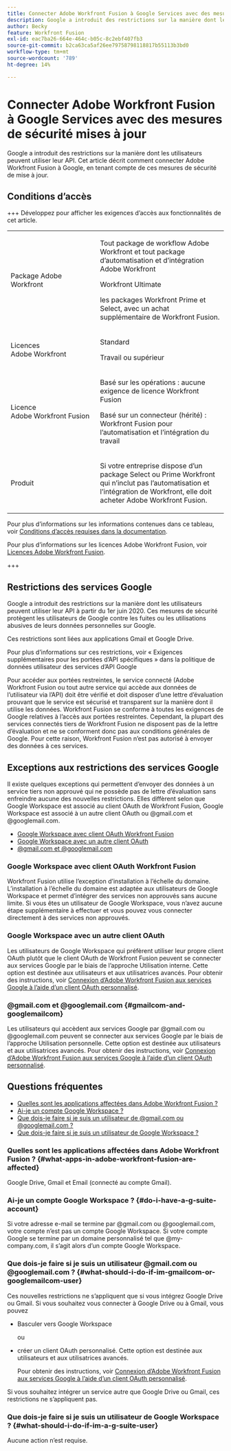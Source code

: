 ```yaml
---
title: Connecter Adobe Workfront Fusion à Google Services avec des mesures de sécurité mises à jour
description: Google a introduit des restrictions sur la manière dont les utilisateurs peuvent utiliser leur API. Cet article décrit comment connecter Adobe Workfront Fusion à Google, en tenant compte de ces mesures de sécurité de mise à jour.
author: Becky
feature: Workfront Fusion
exl-id: eac7ba26-664e-464c-b05c-8c2ebf407fb3
source-git-commit: b2ca63ca5af26ee79758798118817b55113b3bd0
workflow-type: tm+mt
source-wordcount: '789'
ht-degree: 14%

---
```


# Connecter Adobe Workfront Fusion à Google Services avec des mesures de sécurité mises à jour

Google a introduit des restrictions sur la manière dont les utilisateurs peuvent utiliser leur API. Cet article décrit comment connecter Adobe Workfront Fusion à Google, en tenant compte de ces mesures de sécurité de mise à jour.

## Conditions d’accès

+++ Développez pour afficher les exigences d’accès aux fonctionnalités de cet article.

<table style="table-layout:auto">
 <col> 
 <col> 
 <tbody> 
  <tr> 
   <td role="rowheader">Package Adobe Workfront</td> 
   <td> <p>Tout package de workflow Adobe Workfront et tout package d’automatisation et d’intégration Adobe Workfront</p><p>Workfront Ultimate</p><p>les packages Workfront Prime et Select, avec un achat supplémentaire de Workfront Fusion.</p> </td> 
  </tr> 
  <tr data-mc-conditions=""> 
   <td role="rowheader">Licences Adobe Workfront</td> 
   <td> <p>Standard</p><p>Travail ou supérieur</p> </td> 
  </tr> 
  <tr> 
   <td role="rowheader">Licence Adobe Workfront Fusion</td> 
   <td>
   <p>Basé sur les opérations : aucune exigence de licence Workfront Fusion</p>
   <p>Basé sur un connecteur (hérité) : Workfront Fusion pour l’automatisation et l’intégration du travail </p>
   </td> 
  </tr> 
  <tr> 
   <td role="rowheader">Produit</td> 
   <td>
   <p>Si votre entreprise dispose d’un package Select ou Prime Workfront qui n’inclut pas l’automatisation et l’intégration de Workfront, elle doit acheter Adobe Workfront Fusion.</li></ul>
   </td> 
  </tr>
 </tbody> 
</table>

Pour plus d’informations sur les informations contenues dans ce tableau, voir [Conditions d’accès requises dans la documentation](/help/workfront-fusion/references/licenses-and-roles/access-level-requirements-in-documentation.md).

Pour plus d’informations sur les licences Adobe Workfront Fusion, voir [Licences Adobe Workfront Fusion](/help/workfront-fusion/set-up-and-manage-workfront-fusion/licensing-operations-overview/license-automation-vs-integration.md).

+++

## Restrictions des services Google

Google a introduit des restrictions sur la manière dont les utilisateurs peuvent utiliser leur API à partir du 1er juin 2020. Ces mesures de sécurité protègent les utilisateurs de Google contre les fuites ou les utilisations abusives de leurs données personnelles sur Google.

Ces restrictions sont liées aux applications Gmail et Google Drive.

Pour plus d’informations sur ces restrictions, voir « Exigences supplémentaires pour les portées d’API spécifiques » dans la politique de données utilisateur des services d’API Google [](https://developers.google.com/terms/api-services-user-data-policy#additional_requirements_for_specific_api_scopes)

Pour accéder aux portées restreintes, le service connecté (Adobe Workfront Fusion ou tout autre service qui accède aux données de l’utilisateur via l’API) doit être vérifié et doit disposer d’une lettre d’évaluation prouvant que le service est sécurisé et transparent sur la manière dont il utilise les données. Workfront Fusion se conforme à toutes les exigences de Google relatives à l’accès aux portées restreintes. Cependant, la plupart des services connectés tiers de Workfront Fusion ne disposent pas de la lettre d’évaluation et ne se conforment donc pas aux conditions générales de Google. Pour cette raison, Workfront Fusion n’est pas autorisé à envoyer des données à ces services.

## Exceptions aux restrictions des services Google

Il existe quelques exceptions qui permettent d’envoyer des données à un service tiers non approuvé qui ne possède pas de lettre d’évaluation sans enfreindre aucune des nouvelles restrictions. Elles diffèrent selon que Google Workspace est associé au client OAuth de Workfront Fusion, Google Workspace est associé à un autre client OAuth ou @gmail.com et @googlemail.com.

* [Google Workspace avec client OAuth Workfront Fusion](#google-workspace-with-workfront-fusion-oauth-client)
* [Google Workspace avec un autre client OAuth](#google-workspace-with-another-oauth-client)
* [@gmail.com et @googlemail.com](#gmailcom-and-googlemailcom)

### Google Workspace avec client OAuth Workfront Fusion

Workfront Fusion utilise l’exception d’installation à l’échelle du domaine. L’installation à l’échelle du domaine est adaptée aux utilisateurs de Google Workspace et permet d’intégrer des services non approuvés sans aucune limite. Si vous êtes un utilisateur de Google Workspace, vous n’avez aucune étape supplémentaire à effectuer et vous pouvez vous connecter directement à des services non approuvés.

### Google Workspace avec un autre client OAuth

Les utilisateurs de Google Workspace qui préfèrent utiliser leur propre client OAuth plutôt que le client OAuth de Workfront Fusion peuvent se connecter aux services Google par le biais de l’approche Utilisation interne. Cette option est destinée aux utilisateurs et aux utilisatrices avancés. Pour obtenir des instructions, voir [Connexion d’Adobe Workfront Fusion aux services Google à l’aide d’un client OAuth personnalisé](/help/workfront-fusion/create-scenarios/connect-to-apps/connect-fusion-to-google-using-oauth.md).

### @gmail.com et @googlemail.com {#gmailcom-and-googlemailcom}

Les utilisateurs qui accèdent aux services Google par @gmail.com ou @googlemail.com peuvent se connecter aux services Google par le biais de l’approche Utilisation personnelle. Cette option est destinée aux utilisateurs et aux utilisatrices avancés. Pour obtenir des instructions, voir [Connexion d’Adobe Workfront Fusion aux services Google à l’aide d’un client OAuth personnalisé](/help/workfront-fusion/create-scenarios/connect-to-apps/connect-fusion-to-google-using-oauth.md).

## Questions fréquentes

* [Quelles sont les applications affectées dans Adobe Workfront Fusion ?](#what-apps-in-adobe-workfront-fusion-are-affected)
* [Ai-je un compte Google Workspace ?](#do-i-have-a-g-suite-account)
* [Que dois-je faire si je suis un utilisateur de @gmail.com ou @googlemail.com ?](#what-should-i-do-if-im-gmailcom-or-googlemailcom-user)
* [Que dois-je faire si je suis un utilisateur de Google Workspace ?](#what-should-i-do-if-im-a-g-suite-user)

### Quelles sont les applications affectées dans Adobe Workfront Fusion ? {#what-apps-in-adobe-workfront-fusion-are-affected}

Google Drive, Gmail et Email (connecté au compte Gmail).

### Ai-je un compte Google Workspace ? {#do-i-have-a-g-suite-account}

Si votre adresse e-mail se termine par @gmail.com ou @googlemail.com, votre compte n’est pas un compte Google Workspace. Si votre compte Google se termine par un domaine personnalisé tel que @my-company.com, il s’agit alors d’un compte Google Workspace.

### Que dois-je faire si je suis un utilisateur @gmail.com ou @googlemail.com ? {#what-should-i-do-if-im-gmailcom-or-googlemailcom-user}

Ces nouvelles restrictions ne s’appliquent que si vous intégrez Google Drive ou Gmail. Si vous souhaitez vous connecter à Google Drive ou à Gmail, vous pouvez

* Basculer vers Google Workspace

  ou

* créer un client OAuth personnalisé. Cette option est destinée aux utilisateurs et aux utilisatrices avancés.

  Pour obtenir des instructions, voir [Connexion d’Adobe Workfront Fusion aux services Google à l’aide d’un client OAuth personnalisé](/help/workfront-fusion/create-scenarios/connect-to-apps/connect-fusion-to-google-using-oauth.md).

Si vous souhaitez intégrer un service autre que Google Drive ou Gmail, ces restrictions ne s’appliquent pas.

### Que dois-je faire si je suis un utilisateur de Google Workspace ? {#what-should-i-do-if-im-a-g-suite-user}

Aucune action n’est requise.
